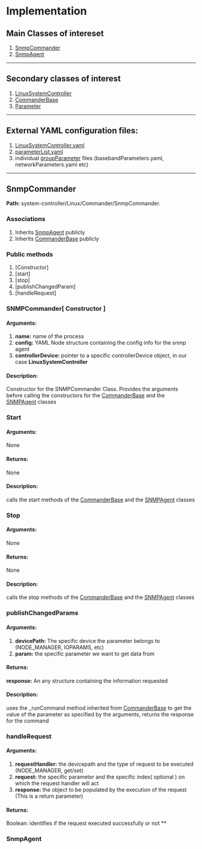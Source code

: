 # Implementation

## Main Classes of intereset
1. [SnmpCommander](#snmpcommander)
2. [SnmpAgent](#snmpagent)
--------
## Secondary classes of interest
1. [LinuxSystemController]()
2. [CommanderBase]()
3. [Parameter]()
--------
## External YAML configuration files:
1. [LinuxSystemController.yaml]()
2. [parameterList.yaml]()
3. individual [groupParameter]() files (basebandParameters.yaml, networkParameters.yaml etc) 
--------
## SnmpCommander
**Path:** system-controller/Linux/Commander/SnmpCommander.

### Associations
1. Inherits [SnmpAgent](#snmpagent) publicly
2. Inherits [CommanderBase](#commander) publicly

### Public methods
1. [Constructor]
2. [start]
3. [stop]
4. [publishChangedParam]
5. [handleRequest]

### SNMPCommander[ Constructor ]
#### Arguments:
1. **name:** name of the process 
2. **config:** YAML Node structure containing the config info for the snmp agent
3. **controllerDevice:** pointer to a specific controllerDevice object, in our case **LinuxSystemController**
#### Description:
Constructor for the SNMPCommander Class. Provides the arguments before calling the constructors for the [CommanderBase](#commander) and the [SNMPAgent](#snmpagent) classes

### Start
#### Arguments:
None
#### Returns:
None
#### Description:
calls the start methods of the [CommanderBase](#commander) and the [SNMPAgent](#snmpagent) classes

### Stop
#### Arguments:
None
#### Returns:
None
#### Description:
calls the stop methods of the [CommanderBase](#commander) and the [SNMPAgent](#snmpagent) classes

### publishChangedParams
#### Arguments:
1. **devicePath:** The specific device the parameter belongs to (NODE_MANAGER, IOPARAMS, etc)
2. **param:** the specific parameter we want to get data from
#### Returns:
**response:** An any structure containing the information requested
#### Description:
uses the \_runCommand method inherited from [CommanderBase](#commander) to get the value of the parameter as specified by the arguments, returns the response for the command

### handleRequest
#### Arguments: 
1. **requestHandler:** the devicepath and the type of request to be executed (NODE_MANAGER, get/set)
2. **request:** the specific parameter and the specific index( optional ) on which the request handler will act
3. **response:** the object to be populated by the execution of the request (This is a return parameter)
#### Returns:
Boolean: identifies if the request executed successfully or not
**
### SnmpAgent

